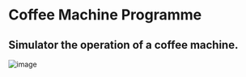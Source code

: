 # Coffee Machine Programme
##  Simulator the operation of a coffee machine. 

![image](https://github.com/DaianeFariass/CoffeeMachine-and-SchoolManagementSystem/assets/131015336/297faec1-f03e-4033-952e-76058a24328f)

